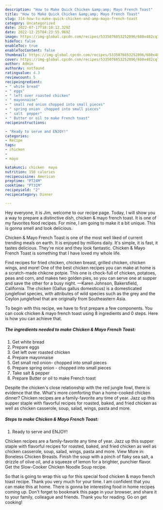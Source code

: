 ```yaml
---
description: "How to Make Quick Chicken &amp;amp; Mayo French Toast"
title: "How to Make Quick Chicken &amp;amp; Mayo French Toast"
slug: 314-how-to-make-quick-chicken-and-amp-mayo-french-toast
category: Uncategorized
date: 2022-07-17T18:10:12.329Z
date: 2022-12-25T04:23:55.969Z
image: https://img-global.cpcdn.com/recipes/5335076853252096/680x482cq70/chicken-mayo-french-toast-recipe-main-photo.jpg
hideToc: false
enableToc: true
enableTocContent: false
thumbnail: https://img-global.cpcdn.com/recipes/5335076853252096/680x482cq70/chicken-mayo-french-toast-recipe-main-photo.jpg
cover: https://img-global.cpcdn.com/recipes/5335076853252096/680x482cq70/chicken-mayo-french-toast-recipe-main-photo.jpg
author: Admin
authorAv: notfound
ratingvalue: 4.3
reviewcount: 5
recipeingredient:
- " white bread"
- " eggs"
- " left over roasted chicken"
- " mayonnaise"
- " small red onion chopped into small pieces"
- " spring onion  chopped into small pieces"
- " salt  pepper"
- " Butter or oil to make French toast"
recipeinstructions:

- "Ready to serve and ENJOY!"
categories:
- Recipe
tags:
- chicken
- 
- mayo

katakunci: chicken  mayo 
nutrition: 158 calories
recipecuisine: American
preptime: "PT24M"
cooktime: "PT31M"
recipeyield: "2"
recipecategory: Dinner

---
```



Hey everyone, it is Jim, welcome to our recipe page. Today, I will show you a way to prepare a distinctive dish, chicken &amp; mayo french toast. It is one of my favorites food recipes. For mine, I am going to make it a bit unique. This is gonna smell and look delicious.

Chicken &amp; Mayo French Toast is one of the most well liked of current trending meals on earth. It is enjoyed by millions daily. It's simple, it is fast, it tastes delicious. They're nice and they look fantastic. Chicken &amp; Mayo French Toast is something that I have loved my whole life.

Find recipes for fried chicken, chicken breast, grilled chicken, chicken wings, and more! One of the best chicken recipes you can make at home is a scratch-made chikcne potpie. This one is chock-full of chicken, potatoes, peas and corn, and makes two golden pies, so you can serve one at supper and save the other for a busy night. —Karen Johnson, Bakersfield, California. The chicken (Gallus gallus domesticus) is a domesticated junglefowl species, with attributes of wild species such as the grey and the Ceylon junglefowl that are originally from Southeastern Asia.


To begin with this recipe, we have to first prepare a few components. You can cook chicken &amp; mayo french toast using 8 ingredients and 0 steps. Here is how you can achieve that.

<!--inarticleads1-->

##### The ingredients needed to make Chicken &amp; Mayo French Toast:

1. Get  white bread
1. Prepare  eggs
1. Get  left over roasted chicken
1. Prepare  mayonnaise
1. Get  small red onion- chopped into small pieces
1. Prepare  spring onion - chopped into small pieces
1. Take  salt &amp; pepper
1. Prepare  Butter or oil to make French toast


Despite the chicken&#39;s close relationship with the red jungle fowl, there is evidence that the. What&#39;s more comforting than a home-cooked chicken dinner? Chicken recipes are a family-favorite any time of year. Jazz up this supper staple with flavorful recipes for roasted, baked, and fried chicken as well as chicken casserole, soup, salad, wings, pasta and more. 

<!--inarticleads2-->

##### Steps to make Chicken &amp; Mayo French Toast:


1. Ready to serve and ENJOY!

Chicken recipes are a family-favorite any time of year. Jazz up this supper staple with flavorful recipes for roasted, baked, and fried chicken as well as chicken casserole, soup, salad, wings, pasta and more. View More in: Boneless Chicken Breasts. Finish the soup with a pinch of flaky sea salt, a drizzle of olive oil, and a squeeze of lemon for a brighter, punchier flavor. Get the Slow-Cooker Chicken Noodle Soup recipe. 

So that is going to wrap this up for this special food chicken &amp; mayo french toast recipe. Thank you very much for your time. I am confident that you can make this at home. There is gonna be interesting food in home recipes coming up. Don't forget to bookmark this page in your browser, and share it to your family, colleague and friends. Thank you for reading. Go on get cooking!
